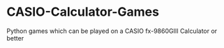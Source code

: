 # CASIO-Calculator-Games
Python games which can be played on a CASIO fx-9860GIII Calculator or better
